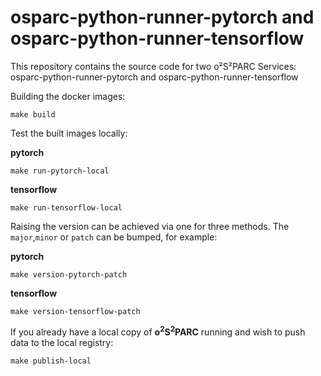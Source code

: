 
# osparc-python-runner-pytorch and osparc-python-runner-tensorflow

This repository contains the source code for two o²S²PARC Services: osparc-python-runner-pytorch and osparc-python-runner-tensorflow

Building the docker images:

```shell
make build
```


Test the built images locally:


**pytorch**
```shell
make run-pytorch-local
```

**tensorflow**
```shell
make run-tensorflow-local
```


Raising the version can be achieved via one for three methods. The `major`,`minor` or `patch` can be bumped, for example:


**pytorch**
```shell
make version-pytorch-patch
```

**tensorflow**
```shell
make version-tensorflow-patch
```


If you already have a local copy of **o<sup>2</sup>S<sup>2</sup>PARC** running and wish to push data to the local registry:

```shell
make publish-local
```

